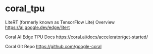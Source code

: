 # coral_tpu

LiteRT (formerly known as TensorFlow Lite) Overview
https://ai.google.dev/edge/litert

Coral AI Edge TPU Docs
https://coral.ai/docs/accelerator/get-started/

Coral Git Repo
https://github.com/google-coral
